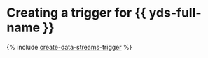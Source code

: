 # Creating a trigger for {{ yds-full-name }}

{% include [create-data-streams-trigger](../../_includes/serverless-containers/data-streams-trigger-create.md) %}
